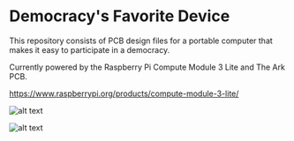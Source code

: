 # Democracy's Favorite Device

 This repository consists of PCB design files for a portable computer that makes it easy to participate in a democracy.

Currently powered by the Raspberry Pi Compute Module 3 Lite and The Ark PCB.

https://www.raspberrypi.org/products/compute-module-3-lite/
 
![alt text](https://github.com/thearkadia/The_Ark/blob/master/front.jpg "The Ark front")

![alt text](https://github.com/thearkadia/The_Ark/blob/master/01.jpg "The Ark back")




